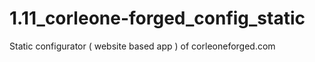 # 1.11_corleone-forged_config_static
Static configurator ( website based app ) of corleoneforged.com

